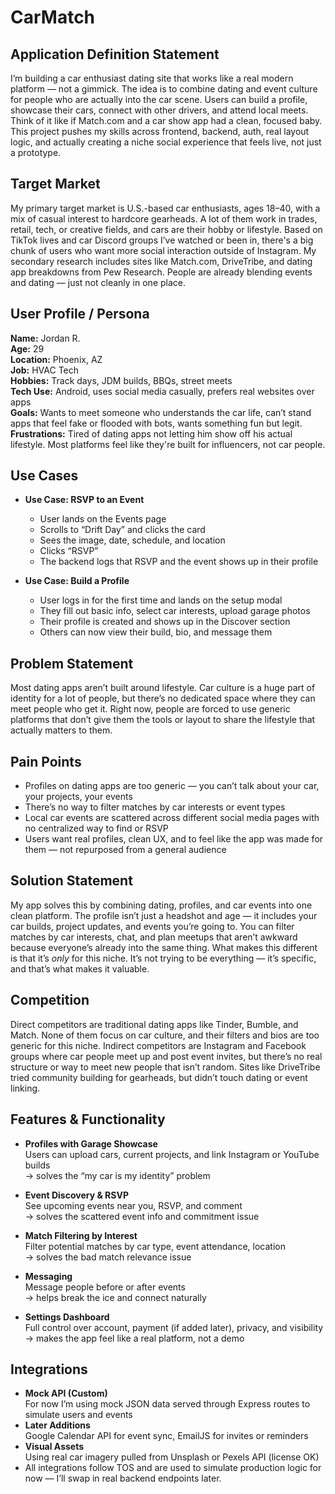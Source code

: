 # CarMatch

## Application Definition Statement

I’m building a car enthusiast dating site that works like a real modern platform — not a gimmick. The idea is to combine dating and event culture for people who are actually into the car scene. Users can build a profile, showcase their cars, connect with other drivers, and attend local meets. Think of it like if Match.com and a car show app had a clean, focused baby. This project pushes my skills across frontend, backend, auth, real layout logic, and actually creating a niche social experience that feels live, not just a prototype.

## Target Market

My primary target market is U.S.-based car enthusiasts, ages 18–40, with a mix of casual interest to hardcore gearheads. A lot of them work in trades, retail, tech, or creative fields, and cars are their hobby or lifestyle. Based on TikTok lives and car Discord groups I’ve watched or been in, there's a big chunk of users who want more social interaction outside of Instagram. My secondary research includes sites like Match.com, DriveTribe, and dating app breakdowns from Pew Research. People are already blending events and dating — just not cleanly in one place.

## User Profile / Persona

**Name:** Jordan R.  
**Age:** 29  
**Location:** Phoenix, AZ  
**Job:** HVAC Tech  
**Hobbies:** Track days, JDM builds, BBQs, street meets  
**Tech Use:** Android, uses social media casually, prefers real websites over apps  
**Goals:** Wants to meet someone who understands the car life, can’t stand apps that feel fake or flooded with bots, wants something fun but legit.  
**Frustrations:** Tired of dating apps not letting him show off his actual lifestyle. Most platforms feel like they're built for influencers, not car people.

## Use Cases

- **Use Case: RSVP to an Event**
  - User lands on the Events page  
  - Scrolls to “Drift Day” and clicks the card  
  - Sees the image, date, schedule, and location  
  - Clicks “RSVP”  
  - The backend logs that RSVP and the event shows up in their profile

- **Use Case: Build a Profile**
  - User logs in for the first time and lands on the setup modal  
  - They fill out basic info, select car interests, upload garage photos  
  - Their profile is created and shows up in the Discover section  
  - Others can now view their build, bio, and message them

## Problem Statement

Most dating apps aren’t built around lifestyle. Car culture is a huge part of identity for a lot of people, but there’s no dedicated space where they can meet people who get it. Right now, people are forced to use generic platforms that don’t give them the tools or layout to share the lifestyle that actually matters to them.

## Pain Points

- Profiles on dating apps are too generic — you can’t talk about your car, your projects, your events  
- There’s no way to filter matches by car interests or event types  
- Local car events are scattered across different social media pages with no centralized way to find or RSVP  
- Users want real profiles, clean UX, and to feel like the app was made for them — not repurposed from a general audience

## Solution Statement

My app solves this by combining dating, profiles, and car events into one clean platform. The profile isn’t just a headshot and age — it includes your car builds, project updates, and events you’re going to. You can filter matches by car interests, chat, and plan meetups that aren’t awkward because everyone’s already into the same thing. What makes this different is that it’s *only* for this niche. It’s not trying to be everything — it’s specific, and that’s what makes it valuable.

## Competition

Direct competitors are traditional dating apps like Tinder, Bumble, and Match. None of them focus on car culture, and their filters and bios are too generic for this niche. Indirect competitors are Instagram and Facebook groups where car people meet up and post event invites, but there’s no real structure or way to meet new people that isn’t random. Sites like DriveTribe tried community building for gearheads, but didn’t touch dating or event linking.

## Features & Functionality

- **Profiles with Garage Showcase**  
  Users can upload cars, current projects, and link Instagram or YouTube builds  
  → solves the “my car is my identity” problem

- **Event Discovery & RSVP**  
  See upcoming events near you, RSVP, and comment  
  → solves the scattered event info and commitment issue

- **Match Filtering by Interest**  
  Filter potential matches by car type, event attendance, location  
  → solves the bad match relevance issue

- **Messaging**  
  Message people before or after events  
  → helps break the ice and connect naturally

- **Settings Dashboard**  
  Full control over account, payment (if added later), privacy, and visibility  
  → makes the app feel like a real platform, not a demo

## Integrations

- **Mock API (Custom)**  
  For now I’m using mock JSON data served through Express routes to simulate users and events  
- **Later Additions**  
  Google Calendar API for event sync, EmailJS for invites or reminders  
- **Visual Assets**  
  Using real car imagery pulled from Unsplash or Pexels API (license OK)  
- All integrations follow TOS and are used to simulate production logic for now — I’ll swap in real backend endpoints later.